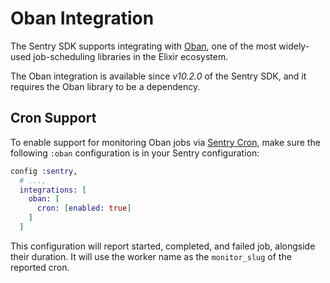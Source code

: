 # Oban Integration

The Sentry SDK supports integrating with [Oban](https://github.com/sorentwo/oban), one of the most widely-used job-scheduling libraries in the Elixir ecosystem.

The Oban integration is available since *v10.2.0* of the Sentry SDK, and it requires the Oban library to be a dependency.

## Cron Support

To enable support for monitoring Oban jobs via [Sentry Cron](https://docs.sentry.io/product/crons/), make sure the following `:oban` configuration is in your Sentry configuration:

```elixir
config :sentry,
  # ...,
  integrations: [
    oban: [
      cron: [enabled: true]
    ]
  ]
```

This configuration will report started, completed, and failed job, alongside their duration. It will use the worker name as the `monitor_slug` of the reported cron.
